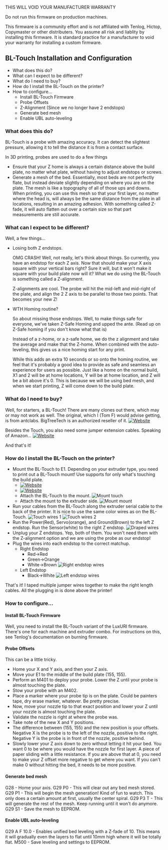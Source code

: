 THIS WILL VOID YOUR MANUFACTURER WARRANTY

Do not run this firmware on production machines.

This firmware is a community effort and is not affiliated with Tenlog, Hictop, Copymaster or other distributers.
You assume all risk and liablity by installing this firmware.
It is standard practice for a manufacturer to void your warranty for installing a custom firmware.

## BL-Touch Installation and Configuration
- What does this do?
- What can I expect to be different?
- What do I need to buy?
- How do I install the BL-Touch on the printer?
- How to configure...
  - Install BL-Touch Firmware
  - Probe Offsets
  - Z-Alignment (Since we no longer have 2 endstops)
  - Generate bed mesh
  - Enable UBL auto-leveling
  
### What does this do?
BL-Touch is a probe with amazing accuracy. It can detect the slightest pressure, allowing it to tell the distance it is from a contact surface.

In 3D printing, probes are used to do a few things
- Ensure that your Z home is always a certain distance above the build plate, no matter what plate, without having to adjust endstops or screws.
- Generate a mesh of the bed. Essentially, most beds are not perfectly flate, but instead deviate slightly depending on where you are on the plate. The mesh is like a topography of all of those ups and downs. When printing, you can use this mesh so that your first layer, no matter where the head is, will always be the same distance from the plate in all locations, resulting in an amazing adhesion. With something called Z-fade, it will auto flatten out over a certain size so that part measurements are still accurate.

### What can I expect to be different?
Well, a few things...
- Losing both Z endstops.

  OMG CRASH! Well, not really, let's think about things. So currently, you have an endstop for each Z axis. Now that should make your X axis square with your vertical bars right? Sure it will, but it won't make it square with your build plate now will it? What we do using the BL-Touch is something called a Z-alignment.
  
  Z-alignments are cool. The probe will hit the mid-left and mid-right of the plate, and align the 2 Z axis to be parallel to those two points. That becomes your new Z!
  
- WTH Homing routine?

  So about missing those endstops. Well, to make things safe for everyone, we've taken Z-Safe Homing and upped the ante. (Read up on Z-Safe homing if you don't know what that is)
  
  Instead of a z-home, or a z-safe home, we do the z alignment and take the average and make that the Z-home. When combined with the auto-leveling, this gives us a nice homing start for any print.
  
  While this adds an extra 10 seconds or so onto the homing routine, we feel that it's probably a good idea to provide as safe and seamless an experience for users as possible. Just like a home on the normal build, X1 and 2 will be at home locations, Y will be at home location, and Z will be a bit above it's 0. This is because we will be using bed mesh, and when we start printing, Z will come down to the build plate.

### What do I need to buy?
Well, for starters, a BL-Touch! There are many clones out there, which may or may not work as well. The original, which I (Tom F) would advise getting, is from antclabs. BigTreeTech is an authorized reseller of it. [![Website](https://img.shields.io/badge/Amazon-green?style=flat-square)](https://www.amazon.com/gp/product/B08BYP4G7J/)

Besides the Touch, you also need some jumper extension cables. Speaking of Amazon... [![Website](https://img.shields.io/badge/Amazon-green?style=flat-square)](https://www.amazon.com/gp/product/B07GD1TH2K/)

And that's it!

### How do I install the BL-Touch on the printer?

- Mount the BL-Touch to E1.
  Depending on your extruder type, you need to print out a BL-Touch mount! Use supports for only what's touching the build plate.
  - [![Website](https://img.shields.io/badge/Titan-black?style=flat-square)](https://github.com/klack/marlin/blob/BL-Touch/docs/Titan-BL_Touch-Mount.stl)
  - [![Website](https://img.shields.io/badge/Stock-black?style=flat-square)](https://thingiverse.com)
  - Attach the BL-Touch to the mount.
  ![Mount touch](docs/PXL_20210112_202053715.jpg)
  - Attach the mount to the extruder side.
  ![Mount mount](docs/PXL_20210112_202102498.jpg)
- Run your cables from the BL-Touch along the extruder serial cable to the back of the printer. It is nice to use the same color wires as on the BL-Touch.
![Touch wires 1](docs/PXL_20210112_202004002.jpg)
![Touch wires 2](docs/PXL_20210112_202015256.jpg)
- Run the Power(Red), Servo(orange), and Ground(Brown) to the left Z endstop. Run the Sensor(white) to the right Z endstop.
![Draped wires](docs/PXL_20210112_202037819.jpg)
- Unplug your Z endstops. Yep, both of them. You won't need them with the Z-alignment option and we are using the probe as our endstop!
- Plug the wires into each endstop to the correct matchup.
  - Right Endstop
    - Red->Red
    - Green->Orange
    - White->Brown
    ![Right endstop wires](docs/PXL_20210112_201922725.jpg)
  - Left Endstop
    - Black->White
    ![Left endstop wires](docs/PXL_20210112_201846120.jpg)
    
That's it! I taped multiple jumper wires together to make the right length cables. All the plugging in is done above the printer!
    
### How to configure...

#### Install BL-Touch Firmware
Well, you need to install the BL-Touch variant of the LuxURI firmware. There's one for each machine and extruder combo. For instructions on this, see Tenlog's documentation on burning firmware.

#### Probe Offsets
This can be a little tricky.
- Home your X and Y axis, and then your Z axis.
- Move your E1 to the middle of the build plate (155, 155).
- Perform an M401 to deploy your probe. Lower the Z until your probe is almost touching the plate.
- Stow your probe with an M402.
- Place a marker where your probe tip is on the plate. Could be painters tape, dry erase marker, whatever. Be pretty precise.
- Now, move your nozzle tip to that exact position and lower your Z until your nozzle is almost touching the plate.
- Validate the nozzle is right at where the probe was.
- Take note of the new X and Y positions.
- The difference between (155, 155) and the new position is your offsets. Negative X is the probe is to the left of the nozzle, positive to the right. Negative Y is the probe is in front of the nozzle, positive behind.
- Slowly lower your Z axis down to zero without letting it hit your bed. You want 0 to be where you would have the nozzle for first layer. A piece of paper sliding with a little resistance. If you are above that at 0, you need to make your Z offset more negative to get where you want. If you can't make 0 without hitting the bed, it needs to be more positive.

#### Generate bed mesh
G28 - Home your axis.
G29 P0 - This will clear out any bed mesh stored.
G29 P1 - This will begin the mesh generation! Kind of fun to watch. This only does a certain amount at first, usually the center spiral.
G29 P3 T - This will generate the rest of the mesh. Keep running until it won't do anymore.
G29 S1 - Save the mesh to EEPROM.

#### Enable UBL auto-leveling
G29 A F 10.0 - Enables unified bed leveling with a Z-fade of 10. This means it will gradually even the layers to flat until 10mm high where it will be totally flat.
M500 - Save leveling and settings to EEPROM.
